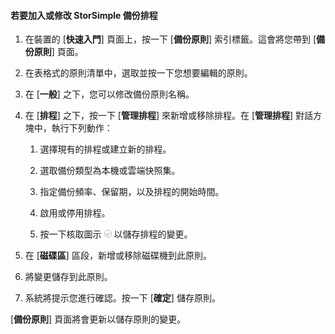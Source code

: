 <properties 
   pageTitle="新增或修改 StorSimple 備份排程"
   description="說明如何使用 StorSimple Manager 服務建立與編輯備份排程。"
   services="storsimple"
   documentationCenter="NA"
   authors="SharS"
   manager="adinah"
   editor="tysonn" />
<tags 
   ms.service="storsimple"
   ms.devlang="NA"
   ms.topic="article"
   ms.tgt_pltfrm="NA"
   ms.workload="TBD"
   ms.date="05/13/2015"
   ms.author="v-sharos" />

#### 若要加入或修改 StorSimple 備份排程

1. 在裝置的 [**快速入門**] 頁面上，按一下 [**備份原則**] 索引標籤。這會將您帶到 [**備份原則**] 頁面。

2. 在表格式的原則清單中，選取並按一下您想要編輯的原則。

3. 在 [**一般**] 之下，您可以修改備份原則名稱。

4. 在 [**排程**] 之下，按一下 [**管理排程**] 來新增或移除排程。在 [**管理排程**] 對話方塊中，執行下列動作：

    1. 選擇現有的排程或建立新的排程。

    2. 選取備份類型為本機或雲端快照集。

    3. 指定備份頻率、保留期，以及排程的開始時間。

    4. 啟用或停用排程。

    5. 按一下核取圖示 ![核取圖示](./media/storsimple-add-modify-backup-schedule/HCS_CheckIcon-include.png) 以儲存排程的變更。

5. 在 [**磁碟區**] 區段，新增或移除磁碟機到此原則。

6. 將變更儲存到此原則。

7. 系統將提示您進行確認。按一下 [**確定**] 儲存原則。

[**備份原則**] 頁面將會更新以儲存原則的變更。
 

<!---HONumber=58-->